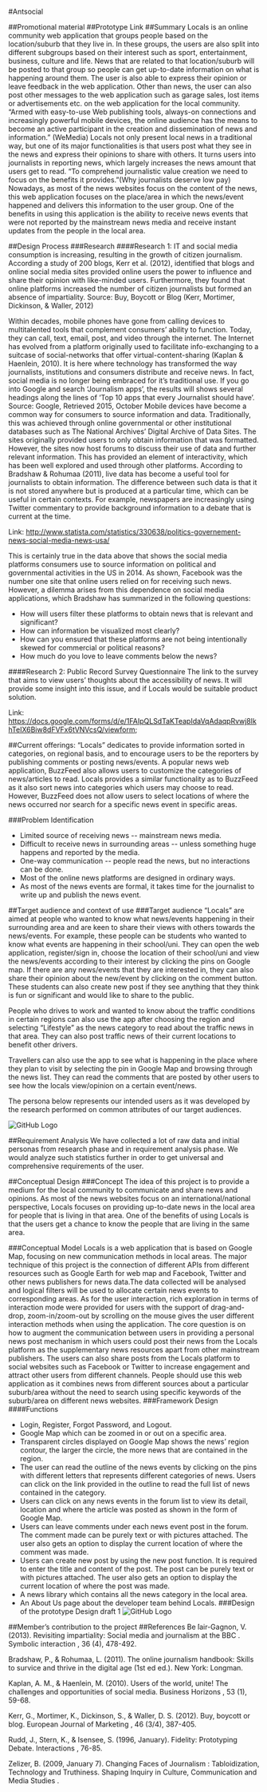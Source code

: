#Antsocial

##Promotional material
##Prototype Link
##Summary
Locals is an online community web application that groups people based on the location/suburb that they live in. In these groups, the users are also split into different subgroups based on their interest such as sport, entertainment, business, culture and life. News that are related to that location/suburb will be posted to that group so people can get up-to-date information on what is happening around them. The user is also able to express their opinion or leave feedback in the web application. Other than news, the user can also post other messages to the web application such as garage sales, lost items or advertisements etc. on the web application for the local community.
“Armed with easy-to-use Web publishing tools, always-on connections and increasingly powerful mobile devices, the online audience has the means to become an active participant in the creation and dissemination of news and information.” (WeMedia) Locals not only present local news in a traditional way, but one of its major functionalities is that users post what they see in the news and express their opinions to share with others. It turns users into journalists in reporting news, which largely increases the news amount that users get to read.
“To comprehend journalistic value creation we need to focus on the benefits it provides.”(Why journalists deserve low pay) Nowadays, as most of the news websites focus on the content of the news, this web application focuses on the place/area in which the news/event happened and delivers this information to the user group. One of the benefits in using this application is the ability to receive news events that were not reported by the mainstream news media and receive instant updates from the people in the local area.  

##Design Process
###Research
####Research 1:
IT and social media consumption is increasing, resulting in the growth of citizen journalism. According a study of 200 blogs, Kerr et al. (2012), identified that blogs and online social media sites provided online users the power to influence and share their opinion with like-minded users. Furthermore, they found that online platforms increased the number of citizen journalists but formed an absence of impartiality.
Source: Buy, Boycott or Blog (Kerr, Mortimer, Dickinson, & Waller, 2012)


Within decades, mobile phones have gone from calling devices to multitalented tools that complement consumers’ ability to function. Today, they can call, text, email, post, and video through the internet. The Internet has evolved from a platform originally used to facilitate info-exchanging to a suitcase of social-networks that offer virtual-content-sharing (Kaplan & Haenlein, 2010). It is here where technology has transformed the way journalists, institutions and consumers distribute and receive news. In fact, social media is no longer being embraced for it’s traditional use. If you go into Google and search ‘Journalism apps’, the results will shows several headings along the lines of ‘Top 10 apps that every Journalist should have’.
Source: Google, Retrieved 2015, October
Mobile devices have become a common way for consumers to source information and data. Traditionally, this was achieved through online governmental or other institutional databases such as The National Archives’ Digital Archive of Data Sites. The sites originally provided users to only obtain information that was formatted. However, the sites now host forums to discuss their use of data and further relevant information. This has provided an element of interactivity, which has been well explored and used through other platforms.
According to Bradshaw & Rohumaa (2011), live data has become a useful tool for journalists to obtain information. The difference between such data is that it is not stored anywhere but is produced at a particular time, which can be useful in certain contexts. For example, newspapers are increasingly using Twitter commentary to provide background information to a debate that is current at the time. 

Link: http://www.statista.com/statistics/330638/politics-governement-news-social-media-news-usa/

This is certainly true in the data above that shows the social media platforms consumers use to source information on political and governmental activities in the US in 2014. As shown, Facebook was the number one site that online users relied on for receiving such news. However, a dilemma arises from this dependence on social media applications, which Bradshaw has summarized in the following questions:
- How will users filter these platforms to obtain news that is relevant and significant?
- How can information be visualized most clearly?
- How can you ensured that these platforms are not being intentionally skewed for commercial or political reasons?
- How much do you love to leave comments below the news?

####Research 2: Public Record Survey Questionnaire
The link to the survey that aims to view users’ thoughts about the accessibility of news. It will provide some insight into this issue, and if Locals would be suitable product solution.

Link: https://docs.google.com/forms/d/e/1FAIpQLSdTaKTeapIdaVqAdaqpRvwj8lkhTeIX6Biw8dFVFx6tVNVcsQ/viewform;

##Current offerings:
“Locals” dedicates to provide information sorted in categories, on regional basis, and to encourage users to be the reporters by publishing comments or posting news/events. A popular news web application, BuzzFeed also allows users to customize the categories of news/articles to read. Locals provides a similar functionality as to BuzzFeed as it also sort news into categories which users may choose to read. However, BuzzFeed does not allow users to select locations of where the news occurred nor search for a specific news event in specific areas. 

###Problem Identification
- Limited source of receiving news -- mainstream news media.
- Difficult to receive news in surrounding areas -- unless something huge happens and reported by the media.
- One-way communication -- people read the news, but no interactions can be done.
- Most of the online news platforms are designed in ordinary ways.
- As most of the news events are formal, it takes time for the journalist to write up and publish the news event.

##Target audience and context of use
###Target audience 
“Locals” are aimed at people who wanted to know what news/events happening in their surrounding area and are keen to share their views with others towards the news/events. For example, these people can be students who wanted to know what events are happening in their school/uni. They can open the web application, register/sign in,  choose the location of their school/uni and view the news/events according to their interest by clicking the pins on Google map. If there are any news/events that they are interested in, they can also share their opinion about the new/event by clicking on the comment button. These students can also create new post if they see anything that they think is fun or significant and would like to share to the public. 


People who drives to work and wanted to know about the traffic conditions in certain regions can also use the app after choosing the region and selecting “Lifestyle” as the news category to read about the traffic news in that area. They can also post traffic news of their current locations to benefit other drivers. 


Travellers can also use the app to see what is happening in the place where they plan to visit by selecting the pin in Google Map and browsing through the news list. They can read the comments that are posted by other users to see how the locals view/opinion on a certain event/news.  

The persona below represents our intended users as it was developed by the research performed on common attributes of our target audiences. 

![GitHub Logo](/images/persona.jpg)

##Requirement Analysis
We have collected a lot of raw data and initial personas from research phase and in requirement analysis phase. We would analyze such statistics further in order to get universal and comprehensive requirements of the user. 

##Conceptual Design
###Concept
The idea of this project is to provide a medium for the local community to communicate and share news and opinions. As most of the news websites focus on an international/national perspective, Locals focuses on providing up-to-date news in the local area for people that is living in that area. One of the benefits of using Locals is that the users get a chance to know the people that are living in the same area.

###Conceptual Model
Locals is a web application that is based on Google Map, focusing on new communication methods in local areas. The major technique of this project is the connection of different APIs from different resources such as Google Earth for web map and Facebook, Twitter and other news publishers for news data.The data collected will be analysed and logical filters will be used to allocate certain news events to corresponding areas. As for the user interaction, rich exploration in terms of interaction mode were provided for users with the support of drag-and-drop, zoom-in/zoom-out by scrolling on the mouse gives the user different interaction methods when using the application. The core question is on how to augment the communication between users in providing a personal news post mechanism in which users could post their news from the Locals platform as the supplementary news resources apart from other mainstream publishers. 
The users can also share posts from the Locals platform to social websites such as Facebook or Twitter to increase engagement and attract other users from different channels. People should use this web application as it combines news from different sources about a particular suburb/area without the need to search using specific keywords of the suburb/area on different news websites.
###Framework Design
####Functions
- Login, Register, Forgot Password, and Logout.
- Google Map which can be zoomed in or out on a specific area. 
- Transparent circles displayed on Google Map shows the news’ region contour, the larger the circle, the more news that are contained in the region.
- The user can read the outline of the news events by clicking on the pins with different letters that represents different categories of news. Users can click on the link provided in the outline to read the full list of news contained in the category. 
- Users can click on any news events in the forum list to view its detail, location and where the article was posted as shown in the form of Google Map. 
- Users can leave comments under each news event post in the forum. The comment made can be purely text or with pictures attached. The user also gets an option to display the current location of where the comment was made. 
- Users can create new post by using the new post function. It is required to enter the title and content of the post. The post can be purely text or with pictures attached. The user also gets an option to display the current location of where the post was made. 
- A news library which contains all the news category in the local area.
- An About Us page about the developer team behind Locals.
###Design of the prototype
Design draft 1
![GitHub Logo](/images/logo.png)


##Member’s contribution to the project
##References
Be ́lair-Gagnon, V. (2013). Revisiting impartiality: Social media and journalism at the BBC . Symbolic interaction , 36 (4), 478-492.

Bradshaw, P., & Rohumaa, L. (2011). The online journalism handbook: Skills to survice and thrive in the digital age (1st ed ed.). New York: Longman.

Kaplan, A. M., & Haenlein, M. (2010). Users of the world, unite! The challenges and opportunities of social media. Business Horizons , 53 (1), 59-68.

Kerr, G., Mortimer, K., Dickinson, S., & Waller, D. S. (2012). Buy, boycott or blog. European Journal of Marketing , 46 (3/4), 387-405.

Rudd, J., Stern, K., & Isensee, S. (1996, January). Fidelity: Prototyping Debate. Interactions , 76-85.

Zelizer, B. (2009, January 7). Changing Faces of Journalism : Tabloidization, Technology and Truthiness. Shaping Inquiry in Culture, Communication and Media Studies .

